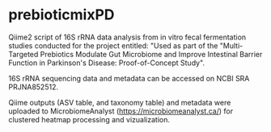 # prebioticmixPD

Qiime2 script of 16S rRNA data analysis from in vitro fecal fermentation studies conducted for the project entitled: "Used as part of the "Multi-Targeted Prebiotics Modulate Gut Microbiome and Improve Intestinal Barrier Function in Parkinson's Disease: Proof-of-Concept Study".

16S rRNA sequencing data and metadata can be accessed on NCBI SRA PRJNA852512.   

Qiime outputs (ASV table, and taxonomy table) and metadata were uploaded to MicrobiomeAnalyst (https://microbiomeanalyst.ca/) for clustered heatmap processing and vizualization. 
